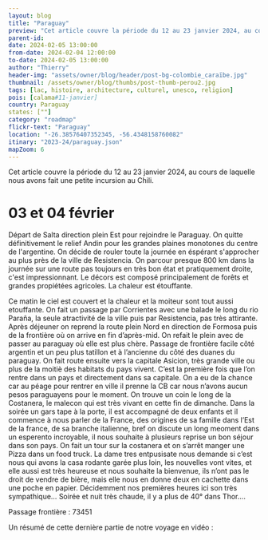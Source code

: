 ```yaml
---
layout: blog
title: "Paraguay"
preview: "Cet article couvre la période du 12 au 23 janvier 2024, au cours de laquelle nous avons fait une petite incursion au Chili."
parent-id:
date: 2024-02-05 13:00:00
from-date: 2024-02-04 12:00:00
to-date: 2024-02-05 13:00:00
author: "Thierry"
header-img: "assets/owner/blog/header/post-bg-colombie_caraïbe.jpg"
thumbnail: /assets/owner/blog/thumbs/post-thumb-perou2.jpg
tags: [lac, histoire, architecture, culturel, unesco, religion]
pois: [calama#11-janvier]
country: Paraguay
states: [""]
category: "roadmap"
flickr-text: "Paraguay"
location: "-26.38576407352345, -56.4348158760082"
itinary: "2023-24/paraguay.json"
mapZoom: 6
---
```


Cet article couvre la période du 12 au 23 janvier 2024, au cours de laquelle nous avons fait une petite incursion au Chili.


# 03 et 04 février

Départ de Salta direction plein Est pour rejoindre le Paraguay. On quitte définitivement le relief Andin pour les grandes plaines monotones du centre de l'argentine. On décide de rouler toute la journée en éspérant s'approcher au plus près de la ville de Resistencia. On parcour presque 800 km dans la journée sur une route pas toujours en très bon état et pratiquement droite, c'est impressionnant. Le décors est composé principalement de forêts et grandes propiétées agricoles. La chaleur est étouffante.

Ce matin le ciel est couvert et la chaleur et la moiteur sont tout aussi etouffante. On fait un passage par Corrientes avec une balade le long du rio Paraña, la seule atractivité de la ville puis par Resistencia, pas très attirante. Après déjeuner on reprend la route plein Nord en direction de Formosa puis de la frontière où on arrive en fin d’après-mid. On refait le plein avec de passer au paraguay où elle est plus chère. Passage de frontière facile côté argentin et un peu plus tatillon et à l’ancienne du côté des duanes du paraguay.
On fait route ensuite vers la capitale Asicion, très grande ville ou plus de la moitiè des habitats du pays vivent. C’est la première fois que l’on rentre dans un pays et directement dans sa capitale. 
On a eu de la chance car au péage pour rentrer en ville il prenne la CB car nous n’avons aucun pesos paraguayens pour le moment.
On trouve un coin le long de la Costanera, le malecon qui est très vivant en cette fin de dimanche.
Dans la soirée un gars tape à la porte, il est accompagné de deux enfants et il commence à nous parler de la France, des origines de sa famille dans l’Est de la france, de sa branche italienne, bref on discute un long meoment dans un esperento incroyable, il nous souhaite à plusieurs reprise un bon séjour dans son pays.
On fait un tour sur la costanera et on s’arrêt manger une Pizza dans un food truck. La dame tres entpusisate nous demande si c’est nous qui avons la casa rodante garée plus loin, les nouvelles vont vites, et elle aussi est très heureuse et nous souhaite la bienvenue, ils n’ont pas le droit de vendre de bière, mais elle nous en donne deux en cachette dans une poche en papier. Décidemment nos premières heures ici son très sympathique…
Soirée et nuit très chaude, il y a plus de 40° dans Thor….


Passage frontière : 73451








Un résumé de cette dernière partie de notre voyage en vidéo :

